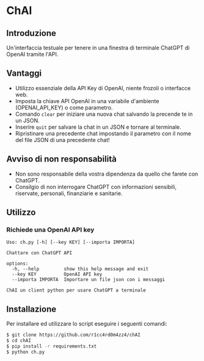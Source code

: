 # ChAI

## Introduzione ##
Un'interfaccia testuale per tenere in una finestra di terminale ChatGPT di OpenAI tramite l'API.

## Vantaggi ##
 * Utilizzo essenziale della API Key di OpenAI, niente frozoli o interfacce web.
 * Imposta la chiave API OpenAI in una variabile d'ambiente (OPENAI_API_KEY) o come parametro.
 * Comando `clear` per iniziare una nuova chat salvando la precende te in un JSON.
 * Inserire `quit` per salvare la chat in un JSON e tornare al terminale.
 * Ripristinare una precedente chat impostando il parametro con il nome del file JSON di una precedente chat!

## Avviso di non responsabilità ##
 * Non sono responsabile della vostra dipendenza da quello che farete con ChatGPT.
 * Consilgio di non interrogare ChatGPT con informazioni sensibili, riservate, personali, finanziarie e sanitarie.

## Utilizzo ##
### Richiede una OpenAI API key
```
Uso: ch.py [-h] [--key KEY] [--importa IMPORTA]

Chattare con ChatGPT API

options:
  -h, --help         show this help message and exit
  --key KEY          OpenAI API key
  --importa IMPORTA  Importare un file json con i messaggi
  
ChAI un client python per usare ChatGPT a terminale
```
         
## Installazione ##
Per installare ed utilizzare lo script eseguire i seguenti comandi:

```bash
$ git clone https://github.com/r1cc4rd0m4zz4/chAI
$ cd chAI
$ pip install -r requirements.txt
$ python ch.py
```
